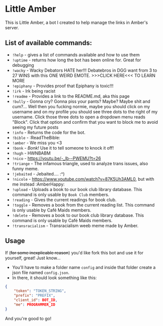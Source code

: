 # Little Amber
This is Little Amber, a bot I created to help manage the links in Amber's server.

## List of available commands:
* `!help` - gives a list of commands available and how to use them
* `!uptime` - returns how long the bot has been online for. Great for debugging
* `!wacky` - Wacky Debators HATE her!!! Debatebros in DGG want from 3 to 27 WINS with this ONE WEIRD EMOTE. >>>CLICK HERE<<< TO LEARN MORE
* `!epiphany` - Provides proof that Epiphany is toxic!!!
* `!irk` - Irk being racist
* `!readme` - Provides a link to the README.md, aka this page
* `!bully` - Gonna cry? Gonna piss your pants? Maybe? Maybe shit and cum?… Well then you fucking normie, maybe you should click on my username and on my profile you should see three dots to the right of my username. Click those three dots to open a dropdown menu reads "Block". Click that option and confirm that you want to block me to avoid seeing my future posts
* `!info` - Returns the code for the bot.
* `!bible` - :ReadTheBible:
* `!amber` - We miss you <3
* `!bonk` - *Bonk!* Use it to tell someone to knock it off!
* `!hugh` - HWNBABM
* `!nico` - https://youtu.be/-_lb--PWEMU?t=26
* `!triange` - The infamous triangle, used to analyze trans issues, also funny meme.
* `!jebaited` - Jebaited.... :^)
* `!nicole` - https://www.youtube.com/watch?v=87K5Uh3AML0, but with me instead :AmberHappy:
* `!upload` - Uploads a book to our book club library database. This command is only usable by `Book Club` members.
* `!reading` - Gives the current readings for book club.
* `!toggle` - Removes a book from the current reading list. This command is only usable by Café Maids members.
* `!delete` - Removes a book to our book club library database. This command is only usable by Café Maids members.
* `!transracialism` - Transracialism weeb meme made by Amber.

## Usage
If (~~for some inexplicable reason~~) you'd like fork this bot and use it for yourself, great! Just know...
* You'll have to make a folder name `config` and inside that folder create a json file named `config.json`.
* In there, it should look something like this:
```json
{
    "token": "TOKEN_STRING",
    "prefix": "PREFIX",
    "client_id": BOT_ID,
    "me": PROGRAMMER_ID
}
```

And you're good to go!